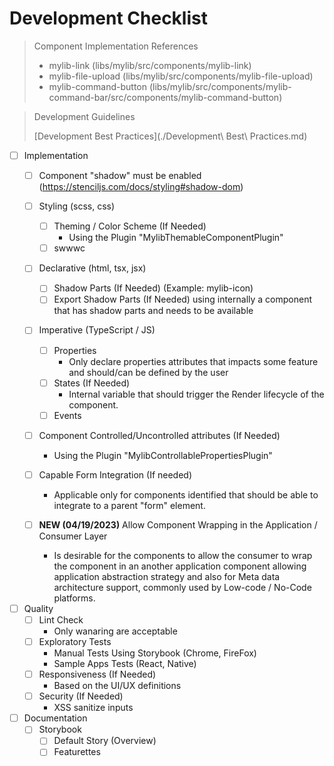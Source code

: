 # Development Checklist

> Component Implementation References
>
> - mylib-link (libs/mylib/src/components/mylib-link)
> - mylib-file-upload (libs/mylib/src/components/mylib-file-upload)
> - mylib-command-button (libs/mylib/src/components/mylib-command-bar/src/components/mylib-command-button)

> Development Guidelines
>
> [Development Best Practices](./Development\ Best\ Practices.md)

- [ ] Implementation
  - [ ] Component "shadow" must be enabled (<https://stenciljs.com/docs/styling#shadow-dom>)
  - [ ] Styling (scss, css)
    - [ ] Theming / Color Scheme (If Needed)
      - Using the Plugin "MylibThemableComponentPlugin"
    - [ ] swwwc

  - [ ] Declarative (html, tsx, jsx)
    - [ ] Shadow Parts (If Needed) (Example: mylib-icon)
    - [ ] Export Shadow Parts (If Needed) using internally a component that has shadow parts and needs to be available

  - [ ] Imperative (TypeScript / JS)
    - [ ] Properties
      - Only declare properties attributes that impacts some feature and should/can be defined by the user
    - [ ] States (If Needed)
      - Internal variable that should trigger the Render lifecycle of the component.
    - [ ] Events

  - [ ] Component Controlled/Uncontrolled attributes (If Needed)
    - Using the Plugin "MylibControllablePropertiesPlugin"

  - [ ] Capable Form Integration (If needed)
    - Applicable only for components identified that should be able to integrate to a parent "form" element.

  - [ ] **NEW (04/19/2023)** Allow Component Wrapping in the Application / Consumer Layer
    - Is desirable for the components to allow the consumer to wrap the component in an another application component allowing application abstraction strategy and also for Meta data architecture support, commonly used by Low-code / No-Code platforms.

- [ ] Quality
  - [ ] Lint Check
    - Only wanaring are acceptable
  - [ ] Exploratory Tests
    - Manual Tests Using Storybook (Chrome, FireFox)
    - Sample Apps Tests (React, Native)
  - [ ] Responsiveness (If Needed)
    - Based on the UI/UX definitions
  - [ ] Security (If Needed)
    - XSS sanitize inputs

- [ ] Documentation
  - [ ] Storybook
    - [ ] Default Story (Overview)
    - [ ] Featurettes
